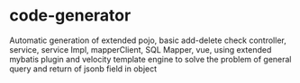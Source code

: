 # code-generator
Automatic generation of extended pojo, basic add-delete check controller, service, service Impl, mapperClient, SQL Mapper, vue, using extended mybatis plugin and velocity template engine to solve the problem of general query and return of jsonb field in object
